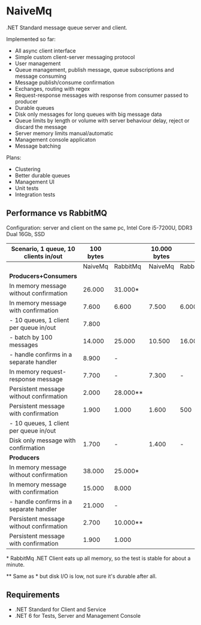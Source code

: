 NaiveMq
=======

.NET Standard message queue server and client.

Implemented so far:
+ All async client interface
+ Simple custom client-server messaging protocol
+ User management
+ Queue management, publish message, queue subscriptions and message consuming
+ Message publish/consume confirmation
+ Exchanges, routing with regex
+ Request-response messages with response from consumer passed to producer
+ Durable queues
+ Disk only messages for long queues with big message data
+ Queue limits by length or volume with server behaviour delay, reject or discard the message
+ Server memory limits manual/automatic
+ Management console applicaton
+ Message batching

Plans:
+ Clustering
+ Better durable queues
+ Management UI
+ Unit tests
+ Integration tests

Performance vs RabbitMQ
-----------------------
Configuration: server and client on the same pc, Intel Core i5-7200U, DDR3 Dual 16Gb, SSD

| Scenario, 1 queue, 10 clients in/out     | 100 bytes |           | 10.000 bytes |              | 1.000.000 bytes |                 |
|------------------------------------------|-----------|-----------|--------------|--------------|-----------------|-----------------|
|                                          | NaiveMq   | RabbitMq  | NaiveMq      | RabbitMq     | NaiveMq         | RabbitMq        |
| **Producers+Consumers**                  |           |           |              |              |                 |                 |
| In memory message without confirmation   | 26.000    | 31.000*   |              |              |                 |                 |
| In memory message with confirmation      |  7.600    |  6.600    |  7.500       |  6.000       |  700            |  550            |
| - 10 queues, 1 client per queue in/out   |  7.800    |           |              |              |                 |                 |
| - batch by 100 messages                  | 14.000    | 25.000    | 10.500       | 16.000       |                 |                 |
| - handle confirms in a separate handler  |  8.900    |      -    |              |              |                 |                 |
| In memory request-response message       |  7.700    |      -    |  7.300       |      -       |  690            |    -            |
| Persistent message without confirmation  |  2.000    | 28.000**  |              |              |                 |                 |
| Persistent message with confirmation     |  1.900    |  1.000    |  1.600       |    500       |  510            |  130            |
| - 10 queues, 1 client per queue in/out   |           |           |              |              |                 |                 |
| Disk only message with confirmation      |  1.700    |      -    |  1.400       |      -       |  470            |    -            |
| **Producers**                            |           |           |              |              |                 |                 |
| In memory message without confirmation   | 38.000    | 25.000*   |              |              |                 |                 |
| In memory message with confirmation      | 15.000    |  8.000    |              |              |                 |                 |
| - handle confirms in a separate handler  | 21.000    |      -    |              |              |                 |                 |
| Persistent message without confirmation  |  2.700    | 10.000**  |              |              |                 |                 |
| Persistent message with confirmation     |  1.900    |  1.000    |              |              |                 |                 |

\* RabbitMq .NET Client eats up all memory, so the test is stable for about a minute.

\*\* Same as * but disk I/O is low, not sure it's durable after all.

Requirements
--------------
+ .NET Standard for Client and Service
+ .NET 6 for Tests, Server and Management Console
